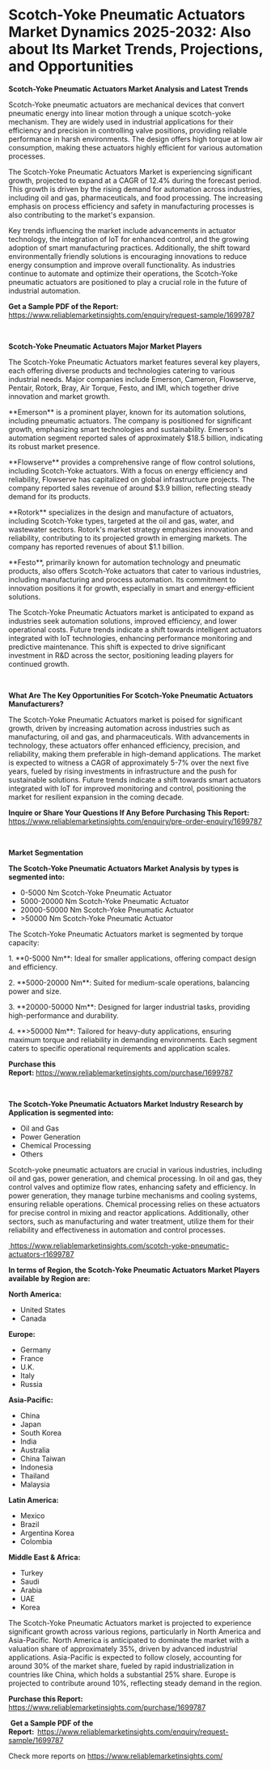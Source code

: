 <p><h1>Scotch-Yoke Pneumatic Actuators Market Dynamics 2025-2032: Also about Its Market Trends, Projections, and Opportunities</h1></p><p><strong>Scotch-Yoke Pneumatic Actuators Market Analysis and Latest Trends</strong></p>
<p><p>Scotch-Yoke pneumatic actuators are mechanical devices that convert pneumatic energy into linear motion through a unique scotch-yoke mechanism. They are widely used in industrial applications for their efficiency and precision in controlling valve positions, providing reliable performance in harsh environments. The design offers high torque at low air consumption, making these actuators highly efficient for various automation processes.</p><p>The Scotch-Yoke Pneumatic Actuators Market is experiencing significant growth, projected to expand at a CAGR of 12.4% during the forecast period. This growth is driven by the rising demand for automation across industries, including oil and gas, pharmaceuticals, and food processing. The increasing emphasis on process efficiency and safety in manufacturing processes is also contributing to the market's expansion. </p><p>Key trends influencing the market include advancements in actuator technology, the integration of IoT for enhanced control, and the growing adoption of smart manufacturing practices. Additionally, the shift toward environmentally friendly solutions is encouraging innovations to reduce energy consumption and improve overall functionality. As industries continue to automate and optimize their operations, the Scotch-Yoke pneumatic actuators are positioned to play a crucial role in the future of industrial automation.</p></p>
<p><strong>Get a Sample PDF of the Report:&nbsp;</strong> <a href="https://www.reliablemarketinsights.com/enquiry/request-sample/1699787?utm_campaign=3493&utm_medium=2&utm_source=Github&utm_content=ia&utm_term=27032025&utm_id=scotch-yoke-pneumatic-actuators">https://www.reliablemarketinsights.com/enquiry/request-sample/1699787</a></p>
<p>&nbsp;</p>
<p><strong>Scotch-Yoke Pneumatic Actuators Major Market Players</strong></p>
<p><p>The Scotch-Yoke Pneumatic Actuators market features several key players, each offering diverse products and technologies catering to various industrial needs. Major companies include Emerson, Cameron, Flowserve, Pentair, Rotork, Bray, Air Torque, Festo, and IMI, which together drive innovation and market growth.</p><p>**Emerson** is a prominent player, known for its automation solutions, including pneumatic actuators. The company is positioned for significant growth, emphasizing smart technologies and sustainability. Emerson's automation segment reported sales of approximately $18.5 billion, indicating its robust market presence.</p><p>**Flowserve** provides a comprehensive range of flow control solutions, including Scotch-Yoke actuators. With a focus on energy efficiency and reliability, Flowserve has capitalized on global infrastructure projects. The company reported sales revenue of around $3.9 billion, reflecting steady demand for its products.</p><p>**Rotork** specializes in the design and manufacture of actuators, including Scotch-Yoke types, targeted at the oil and gas, water, and wastewater sectors. Rotork's market strategy emphasizes innovation and reliability, contributing to its projected growth in emerging markets. The company has reported revenues of about $1.1 billion.</p><p>**Festo**, primarily known for automation technology and pneumatic products, also offers Scotch-Yoke actuators that cater to various industries, including manufacturing and process automation. Its commitment to innovation positions it for growth, especially in smart and energy-efficient solutions.</p><p>The Scotch-Yoke Pneumatic Actuators market is anticipated to expand as industries seek automation solutions, improved efficiency, and lower operational costs. Future trends indicate a shift towards intelligent actuators integrated with IoT technologies, enhancing performance monitoring and predictive maintenance. This shift is expected to drive significant investment in R&D across the sector, positioning leading players for continued growth.</p></p>
<p>&nbsp;</p>
<p><strong>What Are The Key Opportunities For Scotch-Yoke Pneumatic Actuators Manufacturers?</strong></p>
<p><p>The Scotch-Yoke Pneumatic Actuators market is poised for significant growth, driven by increasing automation across industries such as manufacturing, oil and gas, and pharmaceuticals. With advancements in technology, these actuators offer enhanced efficiency, precision, and reliability, making them preferable in high-demand applications. The market is expected to witness a CAGR of approximately 5-7% over the next five years, fueled by rising investments in infrastructure and the push for sustainable solutions. Future trends indicate a shift towards smart actuators integrated with IoT for improved monitoring and control, positioning the market for resilient expansion in the coming decade.</p></p>
<p><strong>Inquire or Share Your Questions If Any Before Purchasing This Report:</strong> <a href="https://www.reliablemarketinsights.com/enquiry/pre-order-enquiry/1699787?utm_campaign=3493&utm_medium=2&utm_source=Github&utm_content=ia&utm_term=27032025&utm_id=scotch-yoke-pneumatic-actuators">https://www.reliablemarketinsights.com/enquiry/pre-order-enquiry/1699787</a></p>
<p>&nbsp;</p>
<p><strong>Market Segmentation</strong></p>
<p><strong>The Scotch-Yoke Pneumatic Actuators Market Analysis by types is segmented into:</strong></p>
<p><ul><li>0-5000 Nm Scotch-Yoke Pneumatic Actuator</li><li>5000-20000 Nm Scotch-Yoke Pneumatic Actuator</li><li>20000-50000 Nm Scotch-Yoke Pneumatic Actuator</li><li>>50000 Nm Scotch-Yoke Pneumatic Actuator</li></ul></p>
<p><p>The Scotch-Yoke Pneumatic Actuators market is segmented by torque capacity: </p><p>1. **0-5000 Nm**: Ideal for smaller applications, offering compact design and efficiency.</p><p>2. **5000-20000 Nm**: Suited for medium-scale operations, balancing power and size.</p><p>3. **20000-50000 Nm**: Designed for larger industrial tasks, providing high-performance and durability.</p><p>4. **>50000 Nm**: Tailored for heavy-duty applications, ensuring maximum torque and reliability in demanding environments. Each segment caters to specific operational requirements and application scales.</p></p>
<p><strong>Purchase this Report:&nbsp;</strong><a href="https://www.reliablemarketinsights.com/purchase/1699787?utm_campaign=3493&utm_medium=2&utm_source=Github&utm_content=ia&utm_term=27032025&utm_id=scotch-yoke-pneumatic-actuators">https://www.reliablemarketinsights.com/purchase/1699787</a></p>
<p>&nbsp;</p>
<p><strong>The Scotch-Yoke Pneumatic Actuators Market Industry Research by Application is segmented into:</strong></p>
<p><ul><li>Oil and Gas</li><li>Power Generation</li><li>Chemical Processing</li><li>Others</li></ul></p>
<p><p>Scotch-yoke pneumatic actuators are crucial in various industries, including oil and gas, power generation, and chemical processing. In oil and gas, they control valves and optimize flow rates, enhancing safety and efficiency. In power generation, they manage turbine mechanisms and cooling systems, ensuring reliable operations. Chemical processing relies on these actuators for precise control in mixing and reactor applications. Additionally, other sectors, such as manufacturing and water treatment, utilize them for their reliability and effectiveness in automation and control processes.</p></p>
<p><a href="https://www.reliablemarketinsights.com/scotch-yoke-pneumatic-actuators-r1699787?utm_campaign=3493&utm_medium=2&utm_source=Github&utm_content=ia&utm_term=27032025&utm_id=scotch-yoke-pneumatic-actuators">&nbsp;https://www.reliablemarketinsights.com/scotch-yoke-pneumatic-actuators-r1699787</a></p>
<p><strong>In terms of Region, the Scotch-Yoke Pneumatic Actuators Market Players available by Region are:</strong></p>
<p>
    <p> <strong> North America: </strong>
        <ul>
            <li>United States</li>
            <li>Canada</li>
        </ul>
        </p> 
    <p> <strong> Europe: </strong>
        <ul>
            <li>Germany</li>
            <li>France</li>
            <li>U.K.</li>
            <li>Italy</li>
            <li>Russia</li>
        </ul>
        </p> 
    <p> <strong> Asia-Pacific: </strong>
        <ul>
            <li>China</li>
            <li>Japan</li>
            <li>South Korea</li>
            <li>India</li>
            <li>Australia</li>
            <li>China Taiwan</li>
            <li>Indonesia</li>
            <li>Thailand</li>
            <li>Malaysia</li>
        </ul>
        </p> 
    <p> <strong> Latin America: </strong>
        <ul>
            <li>Mexico</li>
            <li>Brazil</li>
            <li>Argentina Korea</li>
            <li>Colombia</li>
        </ul>
        </p> 
    <p> <strong> Middle East & Africa: </strong>
        <ul>
            <li>Turkey</li>
            <li>Saudi</li>
            <li>Arabia</li>
            <li>UAE</li>
            <li>Korea</li>
        </ul>
    </p>
    </p>
<p><p>The Scotch-Yoke Pneumatic Actuators market is projected to experience significant growth across various regions, particularly in North America and Asia-Pacific. North America is anticipated to dominate the market with a valuation share of approximately 35%, driven by advanced industrial applications. Asia-Pacific is expected to follow closely, accounting for around 30% of the market share, fueled by rapid industrialization in countries like China, which holds a substantial 25% share. Europe is projected to contribute around 10%, reflecting steady demand in the region.</p></p>
<p><strong>Purchase this Report: </strong><a href="https://www.reliablemarketinsights.com/purchase/1699787?utm_campaign=3493&utm_medium=2&utm_source=Github&utm_content=ia&utm_term=27032025&utm_id=scotch-yoke-pneumatic-actuators">https://www.reliablemarketinsights.com/purchase/1699787</a></p>
<p>&nbsp;<strong>Get a Sample PDF of the Report:&nbsp;&nbsp;</strong><a href="https://www.reliablemarketinsights.com/enquiry/request-sample/1699787?utm_campaign=3493&utm_medium=2&utm_source=Github&utm_content=ia&utm_term=27032025&utm_id=scotch-yoke-pneumatic-actuators">https://www.reliablemarketinsights.com/enquiry/request-sample/1699787</a></p>
<p><strong></strong></p>
<p>Check more reports on <a href="https://www.reliablemarketinsights.com/?utm_campaign=3493&utm_medium=2&utm_source=Github&utm_content=ia&utm_term=27032025&utm_id=scotch-yoke-pneumatic-actuators">https://www.reliablemarketinsights.com/</a></p>